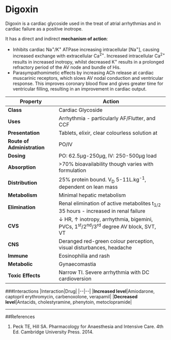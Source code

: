 # Digoxin

Digoxin is a cardiac glycoside used in the treat of atrial arrhythmias and in cardiac failure as a positive inotrope.

It has a direct and indirect **mechanism of action**:
* Inhibits cardiac Na<sup>+</sup>/K<sup>+</sup> ATPase increasing intracellular [Na<sup>+</sup>], causing increased exchange with extracellular Ca<sup>2+</sup>. Increased intracellular Ca<sup>2+</sup> results in increased inotropy, whilst decreased K<sup>+</sup> results in a prolonged refractory period of the AV node and bundle of His.
* Parasympathomimetic effects by increasing ACh release at cardiac muscarinic receptors, which slows AV nodal conduction and ventricular response. This improves coronary blood flow and gives greater time for ventricular filling, resulting in an improvement in cardiac output.

|Property|Action|
|--|--|
|**Class**|Cardiac Glycoside|
|**Uses**|Arrhythmia - particularly AF/Flutter, and CCF|
|**Presentation**|Tablets, elixir, clear colourless solution at
|**Route of Administration**|PO/IV|
|**Dosing**|PO: 62.5μg-250μg, IV: 250-500μg load|
|**Absorption**|>70% bioavailability though varies with formulation|
|**Distribution**|25% protein bound. V<sub>D</sub> 5-11L.kg<sup>-1</sup>, dependent on lean mass|
|**Metabolism**|Minimal hepatic metabolism|
|**Elimination**|Renal elimination of active metabolites t<sub>1/2</sub> 35 hours - increased in renal failure|
|**CVS**|↓ HR, ↑ inotropy, arrhythmia, bigemini, PVCs, 1<sup>st</sup>/2<sup>nd</sup>/3<sup>rd</sup> degree AV block, SVT, VT
|**CNS**|Deranged red-green colour perception, visual disturbances, headache|
|**Immune**|Eosinophilia and rash
|**Metabolic**|Gynaecomastia
|**Toxic Effects**|Narrow TI. Severe arrhythmia with DC cardioversion

###Interactions
|Interaction|Drug|
|--|--|
|**Increased level**|Amiodarone, captopril erythromycin, carbenoxolone, verapamil|
|**Decreased level**|Antacids, cholestyramine, phenytoin, metoclopramide|

---
##References
1. Peck TE, Hill SA. Pharmacology for Anaesthesia and Intensive Care. 4th Ed. Cambridge University Press. 2014.  
